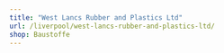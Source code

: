 ```yaml
---
title: "West Lancs Rubber and Plastics Ltd"
url: /liverpool/west-lancs-rubber-and-plastics-ltd/
shop: Baustoffe
---
```

